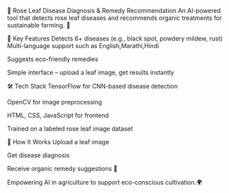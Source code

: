 🌿 Rose Leaf Disease Diagnosis & Remedy Recommendation An AI-powered tool that detects rose leaf diseases and recommends organic treatments for sustainable farming. 🌱

🚀 Key Features Detects 6+ diseases (e.g., black spot, powdery mildew, rust)
Multi-language support such as English,Marathi,Hindi

Suggests eco-friendly remedies

Simple interface – upload a leaf image, get results instantly

🛠️ Tech Stack TensorFlow for CNN-based disease detection

OpenCV for image preprocessing

HTML, CSS, JavaScript for frontend

Trained on a labeled rose leaf image dataset

📌 How It Works Upload a leaf image

Get disease diagnosis

Receive organic remedy suggestions 🍃

Empowering AI in agriculture to support eco-conscious cultivation.🌍
